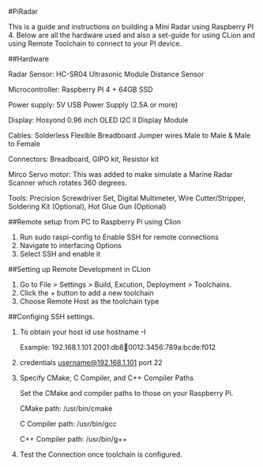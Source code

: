 #PiRadar

This is a guide and instructions on building a Mini Radar using Raspberry PI 4.
Below are all the hardware used and also a set-guide for using CLion and using Remote Toolchain to connect to your PI device.

##Hardware

Radar Sensor: HC-SR04 Ultrasonic Module Distance Sensor

Microcontroller: Raspberry PI 4 + 64GB SSD

Power supply: 5V USB Power Supply (2.5A or more)

Display: Hosyond 0.96 inch OLED l2C ll Display Module

Cables: Solderless Flexible Breadboard Jumper wires Male to Male & Male to Female

Connectors: Breadboard, GIPO kit, Resistor kit

Mirco Servo motor: This was added to make simulate a Marine Radar Scanner which rotates 360 degrees.

Tools: Precision Screwdriver Set, Digital Multimeter, Wire Cutter/Stripper, Soldering Kit (Optional), Hot Glue Gun (Optional)

##Remote setup from PC to Raspberry Pi using Clion
1. Run sudo raspi-config to Enable SSH for remote connections
2. Navigate to interfacing Options
3. Select SSH and enable it

##Setting up Remote Development in CLion
1. Go to File > Settings > Build, Excution, Deployment > Toolchains.
2. Click the + button to add a new toolchain
3. Choose Remote Host as the toolchain type

##Configing SSH settings. 
1. To obtain your host id use hostname -I

   Example: 192.168.1.101 2001:db8:abcd:0012:3456:789a:bcde:f012

2. credentials username@192.168.1.101 port 22

3. Specify CMake, C Compiler, and C++ Compiler Paths

   Set the CMake and compiler paths to those on your Raspberry Pi.

   CMake path: /usr/bin/cmake

   C Compiler path: /usr/bin/gcc

   C++ Compiler path: /usr/bin/g++

4. Test the Connection once toolchain is configured.